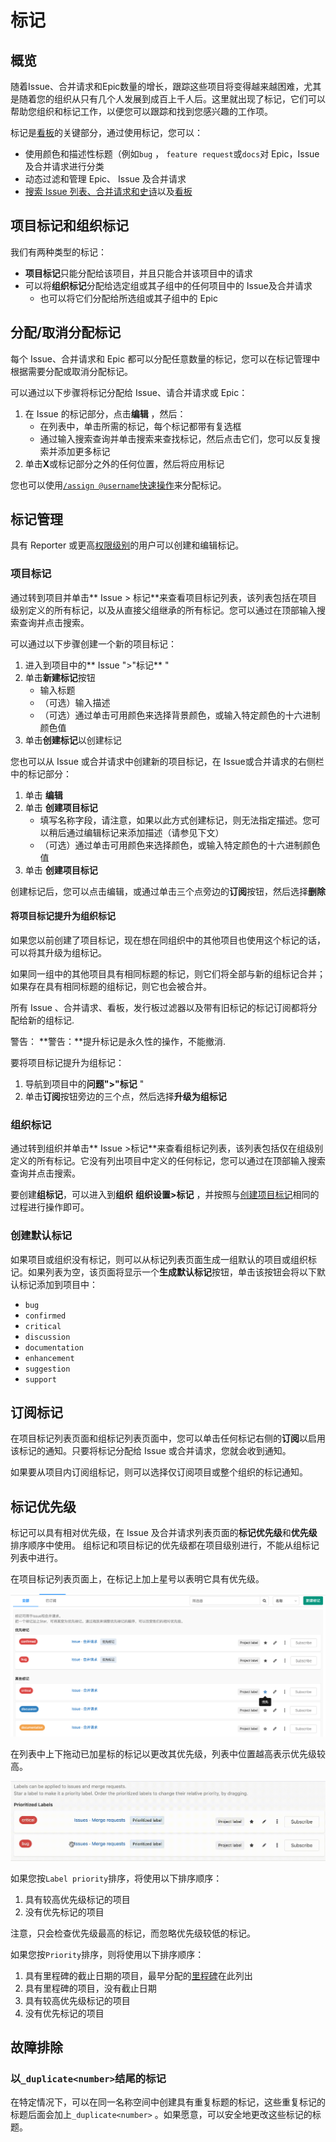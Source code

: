 # 标记[](#label "Permalink")

## 概览[](#overview "Permalink")

随着Issue、合并请求和Epic数量的增长，跟踪这些项目将变得越来越困难，尤其是随着您的组织从只有几个人发展到成百上千人后。这里就出现了标记，它们可以帮助您组织和标记工作，以便您可以跟踪和找到您感兴趣的工作项。

标记是[看板](/docs/user/project/kanban)的关键部分，通过使用标记，您可以：

*   使用颜色和描述性标题（例如`bug` ， `feature request`或`docs`对 Epic，Issue 及合并请求进行分类
*   动态过滤和管理 Epic、 Issue 及合并请求
*   [搜索 Issue 列表、合并请求和史诗](/docs/user/search#issues-及合并请求)以及[看板](/docs/user/search#看板) 

## 项目标记和组织标记[](#project-labels-and-group-labels "Permalink")

我们有两种类型的标记：

*   **项目标记**只能分配给该项目，并且只能合并该项目中的请求
*   可以将**组织标记**分配给选定组或其子组中的任何项目中的 Issue及合并请求
    *   也可以将它们分配给所选组或其子组中的 Epic

## 分配/取消分配标记[](#assign-and-unassign-labels "Permalink")

每个 Issue、合并请求和 Epic 都可以分配任意数量的标记，您可以在标记管理中根据需要分配或取消分配标记。

可以通过以下步骤将标记分配给 Issue、请合并请求或 Epic：

1.  在 Issue 的标记部分，点击**编辑** ，然后：
    *   在列表中，单击所需的标记，每个标记都带有复选框
    *   通过输入搜索查询并单击搜索来查找标记，然后点击它们，您可以反复搜索并添加更多标记
2.  单击**X**或标记部分之外的任何位置，然后将应用标记

您也可以使用[`/assign @username`快速操作](/docs/user/project/quick-actions)来分配标记。

## 标记管理[](#label-management "Permalink")

具有 Reporter 或更高[权限级别](/docs/user/permissions)的用户可以创建和编辑标记。

### 项目标记[](#project-labels "Permalink")

通过转到项目并单击** Issue > 标记**来查看项目标记列表，该列表包括在项目级别定义的所有标记，以及从直接父组继承的所有标记。您可以通过在顶部输入搜索查询并点击搜索。

可以通过以下步骤创建一个新的项目标记：

1.  进入到项目中的** Issue ">"标记** "
2.  单击**新建标记**按钮
    *   输入标题
    *   （可选）输入描述
    *   （可选）通过单击可用颜色来选择背景颜色，或输入特定颜色的十六进制颜色值
3.  单击**创建标记**以创建标记

您也可以从 Issue 或合并请求中创建新的项目标记，在 Issue或合并请求的右侧栏中的标记部分：

1.  单击 **编辑**
2.  单击 **创建项目标记**
    *   填写名称字段，请注意，如果以此方式创建标记，则无法指定描述。您可以稍后通过编辑标记来添加描述（请参见下文）
    *   （可选）通过单击可用颜色来选择颜色，或输入特定颜色的十六进制颜色值
3.  单击 **创建项目标记**

创建标记后，您可以点击编辑，或通过单击三个点旁边的**订阅**按钮，然后选择**删除** 

#### 将项目标记提升为组织标记[](#promote-a-project-label-to-a-group-label "Permalink")

如果您以前创建了项目标记，现在想在同组织中的其他项目也使用这个标记的话，可以将其升级为组标记。

如果同一组中的其他项目具有相同标题的标记，则它们将全部与新的组标记合并；如果存在具有相同标题的组标记，则它也会被合并。

所有 Issue 、合并请求、看板，发行板过滤器以及带有旧标记的标记订阅都将分配给新的组标记.

警告： **警告：**提升标记是永久性的操作，不能撤消.

要将项目标记提升为组标记：

1.  导航到项目中的**问题">"标记** "
2.  单击**订阅**按钮旁边的三个点，然后选择**升级为组标记** 

### 组织标记[](#group-labels "Permalink")

通过转到组织并单击** Issue >标记**来查看组标记列表，该列表包括仅在组级别定义的所有标记。它没有列出项目中定义的任何标记，您可以通过在顶部输入搜索查询并点击搜索。

要创建**组标记**，可以进入到**组织** **组织设置>标记** ，并按照与[创建项目标记](#项目标记)相同的过程进行操作即可。

### 创建默认标记[](#generate-default-labels "Permalink")

如果项目或组织没有标记，则可以从标记列表页面生成一组默认的项目或组织标记。如果列表为空，该页面将显示一个**生成默认标记**按钮，单击该按钮会将以下默认标记添加到项目中：

*   `bug`
*   `confirmed`
*   `critical`
*   `discussion`
*   `documentation`
*   `enhancement`
*   `suggestion`
*   `support`

## 订阅标记[](#subscribing-to-labels "Permalink")

在项目标记列表页面和组标记列表页面中，您可以单击任何标记右侧的**订阅**以启用该标记的通知。只要将标记分配给 Issue 或合并请求，您就会收到通知。

如果要从项目内订阅组标记，则可以选择仅订阅项目或整个组织的标记通知。

## 标记优先级[](#label-priority "Permalink")

标记可以具有相对优先级，在 Issue 及合并请求列表页面的**标记优先级**和**优先级**排序顺序中使用。 组标记和项目标记的优先级都在项目级别进行，不能从组标记列表中进行。

在项目标记列表页面上，在标记上加上星号以表明它具有优先级。

[![Labels prioritized](/docs/img/labels_prioritized_v12_1.png)](/docs/img/labels_prioritized_v12_1.png)

在列表中上下拖动已加星标的标记以更改其优先级，列表中位置越高表示优先级较高。

[![Drag to change label priority](/docs/img/labels_drag_priority_v12_1.gif)](/docs/img/labels_drag_priority_v12_1.gif)

如果您按`Label priority`排序，将使用以下排序顺序：

1.  具有较高优先级标记的项目
2.  没有优先标记的项目

注意，只会检查优先级最高的标记，而忽略优先级较低的标记。

如果您按`Priority`排序，则将使用以下排序顺序：

1.  具有里程碑的截止日期的项目，最早分配的[里程碑](/docs/user/project/milestone)在此列出
2.  具有里程碑的项目，没有截止日期
3.  具有较高优先级标记的项目
4.  没有优先标记的项目

## 故障排除[](#troubleshooting "Permalink")

### 以`_duplicate<number>`结尾的标记[](#some-label-titles-end-with-_duplicatenumber "Permalink")

在特定情况下，可以在同一名称空间中创建具有重复标题的标记，这些重复标记的标题后面会加上`_duplicate<number>` 。如果愿意，可以安全地更改这些标记的标题。